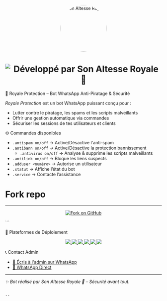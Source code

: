 
<p align="center">
  <img src="https://your-image-url.jpg" width="150" style="border-radius: 50%;" alt="Son Altesse Royale">
</p>

<h1 align="center">
  <img src="https://readme-typing-svg.demolab.com?font=Fira+Code&size=30&duration=3000&pause=1000&color=FF1493&center=true&vCenter=true&width=1000&lines=D%C3%A9velopp%C3%A9+par+Son+Altesse+Royale+%F0%9F%8C%B9" alt="Développé par Son Altesse Royale 🌹" />
</h1>



🤖 Royale Protection – Bot WhatsApp Anti-Piratage & Sécurité

*Royale Protection* est un bot WhatsApp puissant conçu pour :

- Lutter contre le piratage, les spams et les scripts malveillants  
- Offrir une gestion automatique via commandes  
- Sécuriser les sessions de tes utilisateurs et clients  



⚙️ Commandes disponibles

- `.antispam on/off` → Active/Désactive l'anti-spam  
- `.antibann on/off` → Active/Désactive la protection bannissement
  - `.antivirus on/off` → Analyse & supprime les scripts malveillants  
- `.antilink on/off` → Bloque les liens suspects  
- `.adduser <numéro>` → Autorise un utilisateur  
- `.statut` → Affiche l’état du bot  
- `.service` → Contacte l’assistance

 # Fork repo
____________
  
<p align="center">
  <a href="https://github.com/Chadro14/Royale-protection01/fork" target="_blank">
    <img src="https://img.shields.io/badge/Fork%20on-GitHub-181717?style=for-the-badge&logo=github" alt="Fork on GitHub" />
  </a>
</p>
```





🚀 Plateformes de Déploiement

<p align="center">
  <a href="https://render.com/deploy">
    <img src="https://img.shields.io/badge/Render-%233b1d70.svg?style=for-the-badge&logo=render&logoColor=white" />
  </a>
  <a href="https://replit.com/new/github/Chadro14/Royale-protection01">
    <img src="https://img.shields.io/badge/Replit-%23000000.svg?style=for-the-badge&logo=replit&logoColor=white" />
  </a>
  <a href="https://discord.com">
    <img src="https://img.shields.io/badge/Discord%20Hosting-5865F2?style=for-the-badge&logo=discord" />
  </a>
  <a href="https://katabump.com">
    <img src="https://img.shields.io/badge/Katabump-FF6F00?style=for-the-badge" />
  </a>
  <a href="https://reliwaiy.com">
    <img src="https://img.shields.io/badge/Reliwaiy-00BCD4?style=for-the-badge" />
  </a>
  <a href="https://github.com/Chadro14/Royale-protection01/fork">
    <img src="https://img.shields.io/badge/Fork%20Repo-181717?style=for-the-badge&logo=github" />
  </a>
</p>



📞 Contact Admin


- [📲 Écris à l'admin sur WhatsApp](https://wa.me/243905526836)  
- [💬 WhatsApp Direct](https://wa.me/243905526836)

---

*✨ Bot réalisé par Son Altesse Royale 🌹 – Sécurité avant tout.*
```

--

